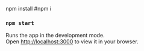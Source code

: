 npm install #npm i 



### `npm start`

Runs the app in the development mode.\
Open [http://localhost:3000](http://localhost:3000) to view it in your browser.

